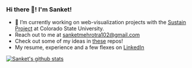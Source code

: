 ### Hi there 👋! I'm Sanket!

- 🔭 I’m currently working on web-visualization projects with the [Sustain Project](http://urban-sustain.org/) at Colorado State University. 
- Reach out to me at sanketmehrotra102@gmail.com
- Check out some of my ideas in [these](https://github.com/mehrotrasan16?tab=repositories) repos! 
- My resume, experience and a few flexes on [LinkedIn](https://www.linkedin.com/in/sansmehrotra/)
<!--
**mehrotrasan16/mehrotrasan16** is a ✨ _special_ ✨ repository because its `README.md` (this file) appears on your GitHub profile.

Here are some ideas to get you started:


- 🌱 I’m currently learning ...
- 👯 I’m looking to collaborate on ...
- 🤔 I’m looking for help with ...
- 💬 Ask me about ...
- 📫 How to reach me: ..
- 😄 Pronouns: (he/him/his)
- ⚡ Fun fact: Love hacking javascript tools together, but am really bad at it!
-->
[![Sanket's github stats](https://github-readme-stats.vercel.app/api?username=mehrotrasan16&&hide=contribs&count_private=true&show_icons=true)](https://github.com/anuraghazra/github-readme-stats)
